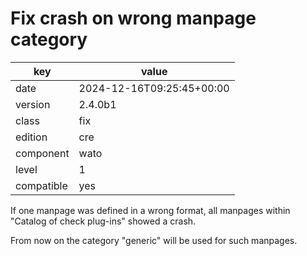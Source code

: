 [//]: # (werk v2)
# Fix crash on wrong manpage category

key        | value
---------- | ---
date       | 2024-12-16T09:25:45+00:00
version    | 2.4.0b1
class      | fix
edition    | cre
component  | wato
level      | 1
compatible | yes

If one manpage was defined in a wrong format, all manpages within "Catalog of
check plug-ins" showed a crash.

From now on the category "generic" will be used for such manpages.
